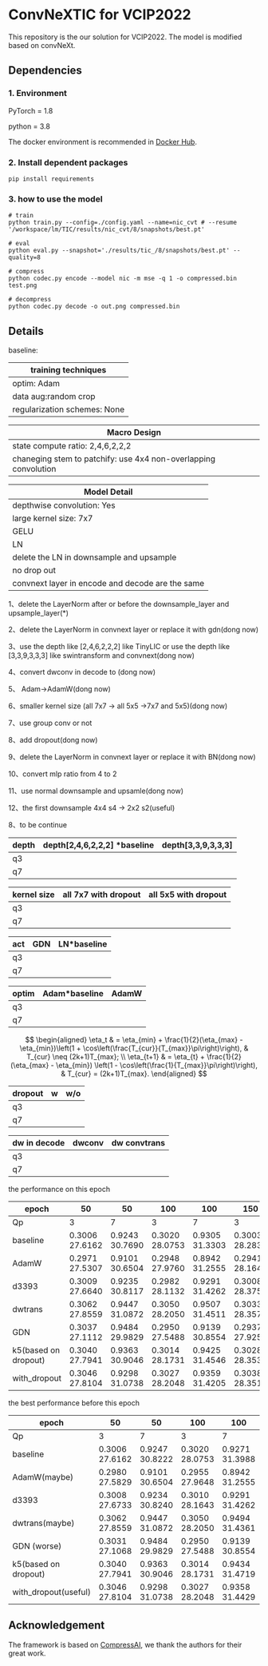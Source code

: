 # ConvNeXTIC for VCIP2022

 This repository is the our solution for VCIP2022. The model is modified based on convNeXt.

## Dependencies

### 1. Environment

PyTorch = 1.8

python = 3.8

The docker environment is recommended in [Docker Hub](https://registry.hub.docker.com/layers/pytorch/pytorch/1.8.1-cuda11.1-cudnn8-devel/images/sha256-024af183411f136373a83f9a0e5d1a02fb11acb1b52fdcf4d73601912d0f09b1?context=explore).

### 2. Install dependent packages

```
pip install requirements
```

### 3. how to use the model

```
# train
python train.py --config=./config.yaml --name=nic_cvt # --resume '/workspace/lm/TIC/results/nic_cvt/8/snapshots/best.pt'

# eval
python eval.py --snapshot='./results/tic_/8/snapshots/best.pt' --quality=8

# compress
python codec.py encode --model nic -m mse -q 1 -o compressed.bin test.png

# decompress
python codec.py decode -o out.png compressed.bin
```

## Details

baseline:

| training techniques          |
| ---------------------------- |
| optim: Adam                  |
| data aug:random crop         |
| regularization schemes: None |





| Macro Design                                                 |
| ------------------------------------------------------------ |
| state compute ratio: 2,4,6,2,2,2                             |
| chaneging stem to patchify: use 4x4 non-overlapping convolution |



| Model Detail                                     |
| ------------------------------------------------ |
| depthwise convolution: Yes                       |
| large kernel size: 7x7                           |
| GELU                                             |
| LN                                               |
| delete the LN in downsample and upsample         |
| no drop out                                      |
| convnext layer in encode and decode are the same |



1、delete the LayerNorm after or before the downsample_layer and upsample_layer(*)

2、delete the LayerNorm in convnext layer or replace it with gdn(dong now)

3、use the depth like [2,4,6,2,2,2] like TinyLIC or use the depth like [3,3,9,3,3,3] like swintransform and convnext(dong now)

4、convert dwconv in decode to (dong now)

5、 Adam->AdamW(dong now)

6、smaller kernel size (all 7x7 -> all 5x5 ->7x7 and 5x5)(dong now)

7、use group conv or not 

8、add dropout(dong now)

9、delete the LayerNorm in convnext layer or replace it with BN(dong now)

10、convert mlp ratio from 4 to 2 

11、use normal downsample and upsamle(dong now)

12、the first downsample 4x4 s4 -> 2x2 s2(useful)

8、to be continue

| depth | depth[2,4,6,2,2,2] *baseline | depth[3,3,9,3,3,3] |
| ----- | ---------------------------- | ------------------ |
| q3    |                              |                    |
| q7    |                              |                    |



| kernel size | all 7x7  with dropout | all 5x5 with dropout |
| ----------- | --------------------- | -------------------- |
| q3          |                       |                      |
| q7          |                       |                      |



| act  | GDN  | LN*baseline |
| ---- | ---- | ----------- |
| q3   |      |             |
| q7   |      |             |



| optim | Adam*baseline | AdamW |
| ----- | ------------- | ----- |
| q3    |               |       |
| q7    |               |       |

$$
\begin{aligned}
            \eta_t & = \eta_{min} + \frac{1}{2}(\eta_{max} - \eta_{min})\left(1
            + \cos\left(\frac{T_{cur}}{T_{max}}\pi\right)\right),
            & T_{cur} \neq (2k+1)T_{max}; \\
            \eta_{t+1} & = \eta_{t} + \frac{1}{2}(\eta_{max} - \eta_{min})
            \left(1 - \cos\left(\frac{1}{T_{max}}\pi\right)\right),
            & T_{cur} = (2k+1)T_{max}.
        \end{aligned}
$$



| dropout | w    | w/o  |
| ------- | ---- | ---- |
| q3      |      |      |
| q7      |      |      |



| dw in decode | dwconv | dw convtrans |
| ------------ | ------ | ------------ |
| q3           |        |              |
| q7           |        |              |



the performance on this epoch

| epoch                | 50              | 50              | 100             | 100            | 150             | 150             | 200             | 200             |
| -------------------- | --------------- | --------------- | --------------- | -------------- | --------------- | --------------- | --------------- | --------------- |
| Qp                   | 3               | 7               | 3               | 7              | 3               | 7               | 3               | 7               |
| baseline             | 0.3006  27.6162 | 0.9243 30.7690  | 0.3020 28.0753  | 0.9305 31.3303 | 0.3003 28.2833  | 0.9443 31.4792  | 0.3024 28.4361  | 0.9548 31.7102  |
| AdamW                | 0.2971 27.5307  | 0.9101 30.6504  | 0.2948  27.9760 | 0.8942 31.2555 | 0.2941 28.1646  | 0.9057  31.5413 | 0.2947 28.2912  | 0.9149 31.7587  |
| d3393                | 0.3009 27.6640  | 0.9235 30.8117  | 0.2982 28.1132  | 0.9291 31.4262 | 0.3008  28.3752 | 0.9383 31.5835  | 0.3025 28.4938  | 0.9365 31.6994  |
| dwtrans              | 0.3062 27.8559  | 0.9447  31.0872 | 0.3050 28.2050  | 0.9507 31.4511 | 0.3033  28.3577 | 0.9674 31.5568  | 0.3026 28.4055  | 0.9700  31.7013 |
| GDN                  | 0.3037 27.1112  | 0.9484 29.9829  | 0.2950 27.5488  | 0.9139 30.8554 | 0.2937  27.9250 | 0.9137 31.2041  | 0.2943 28.1276  | 0.9178 31.4390  |
| k5(based on dropout) | 0.3040 27.7941  | 0.9363 30.9046  | 0.3014 28.1731  | 0.9425 31.4546 | 0.3028 28.3533  | 0.9512 31.5782  | 0.3032  28.4232 | 0.9552 31.6454  |
| with_dropout         | 0.3046  27.8104 | 0.9298 31.0738  | 0.3027 28.2048  | 0.9359 31.4205 | 0.3038 28.3513  | 0.9529 31.6309  | 0.3044 28.3524  | 0.9539 31.6802  |



the best performance before this epoch

| epoch                | 50              | 50              | 100            | 100            | 150             | 150             | 200             | 200             |
| -------------------- | --------------- | --------------- | -------------- | -------------- | --------------- | --------------- | --------------- | --------------- |
| Qp                   | 3               | 7               | 3              | 7              | 3               | 7               | 3               | 7               |
| baseline             | 0.3006  27.6162 | 0.9247 30.8222  | 0.3020 28.0753 | 0.9271 31.3988 | 0.3008 28.2906  | 0.9456  31.5997 | 0.3024 28.4361  | 0.9578 31.7330  |
| AdamW(maybe)         | 0.2980 27.5829  | 0.9101 30.6504  | 0.2955 27.9648 | 0.8942 31.2555 | 0.2941  28.1587 | 0.9025 31.5043  | 0.2955 28.2936  | 0.9127 31.7412  |
| d3393                | 0.3008 27.6733  | 0.9234 30.8240  | 0.3010 28.1643 | 0.9291 31.4262 | 0.3008  28.3752 | 0.9352 31.6276  | 0.3012 28.4986  | 0.9392 31.7600  |
| dwtrans(maybe)       | 0.3062 27.8559  | 0.9447  31.0872 | 0.3050 28.2050 | 0.9494 31.4361 | 0.3033  28.3577 | 0.9560 31.6347  | 0.3055  28.4401 | 0.9704 31.7289  |
| GDN (worse)          | 0.3031 27.1068  | 0.9484 29.9829  | 0.2950 27.5488 | 0.9139 30.8554 | 0.2936 27.9367  | 0.9117 31.3106  | 0.2943 28.1276  | 0.9178 31.4390  |
| k5(based on dropout) | 0.3040 27.7941  | 0.9363 30.9046  | 0.3014 28.1731 | 0.9434 31.4719 | 0.3028 28.3533  | 0.9532  31.5952 | 0.3032  28.4232 | 0.9566  31.6977 |
| with_dropout(useful) | 0.3046 27.8104  | 0.9298 31.0738  | 0.3027 28.2048 | 0.9358 31.4429 | 0.3038 28.3513  | 0.9529 31.6309  | 0.3035  28.3910 | 0.9569  31.7238 |



## Acknowledgement

The framework is based on [CompressAI](https://github.com/InterDigitalInc/CompressAI/), we thank the authors for their great work.

### 